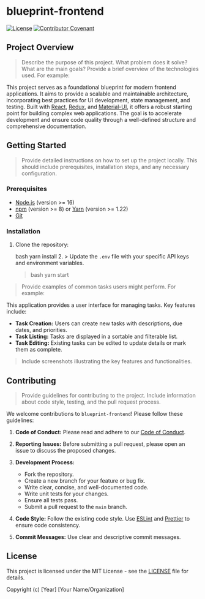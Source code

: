 # blueprint-frontend

[![License](https://img.shields.io/badge/License-MIT-yellow.svg)](https://opensource.org/licenses/MIT)
[![Contributor Covenant](https://img.shields.io/badge/Contributor%20Covenant-2.1-4baaaa.svg)](code_of_conduct.md)

## Project Overview

> Describe the purpose of this project. What problem does it solve? What are the main goals?  Provide a brief overview of the technologies used.  For example:

This project serves as a foundational blueprint for modern frontend applications. It aims to provide a scalable and maintainable architecture, incorporating best practices for UI development, state management, and testing. Built with [React](https://reactjs.org/), [Redux](https://redux.js.org/), and [Material-UI](https://material-ui.com/), it offers a robust starting point for building complex web applications.  The goal is to accelerate development and ensure code quality through a well-defined structure and comprehensive documentation.

## Getting Started

> Provide detailed instructions on how to set up the project locally. This should include prerequisites, installation steps, and any necessary configuration.

### Prerequisites

- [Node.js](https://nodejs.org/) (version >= 16)
- [npm](https://www.npmjs.com/) (version >= 8) or [Yarn](https://yarnpkg.com/) (version >= 1.22)
- [Git](https://git-scm.com/)

### Installation

1.  Clone the repository:

    bash
    yarn install
    2.  > Update the `.env` file with your specific API keys and environment variables.
    > bash
yarn start
> Provide examples of common tasks users might perform.  For example:

This application provides a user interface for managing tasks. Key features include:

-   **Task Creation:** Users can create new tasks with descriptions, due dates, and priorities.
-   **Task Listing:** Tasks are displayed in a sortable and filterable list.
-   **Task Editing:** Existing tasks can be edited to update details or mark them as complete.

> Include screenshots illustrating the key features and functionalities.

## Contributing

> Provide guidelines for contributing to the project. Include information about code style, testing, and the pull request process.

We welcome contributions to `blueprint-frontend`! Please follow these guidelines:

1.  **Code of Conduct:** Please read and adhere to our [Code of Conduct](code_of_conduct.md).

2.  **Reporting Issues:** Before submitting a pull request, please open an issue to discuss the proposed changes.

3.  **Development Process:**

    -   Fork the repository.
    -   Create a new branch for your feature or bug fix.
    -   Write clear, concise, and well-documented code.
    -   Write unit tests for your changes.
    -   Ensure all tests pass.
    -   Submit a pull request to the `main` branch.

4.  **Code Style:** Follow the existing code style. Use [ESLint](https://eslint.org/) and [Prettier](https://prettier.io/) to ensure code consistency.

5.  **Commit Messages:** Use clear and descriptive commit messages.

## License

This project is licensed under the MIT License - see the [LICENSE](LICENSE) file for details.

Copyright (c) [Year] [Your Name/Organization]
